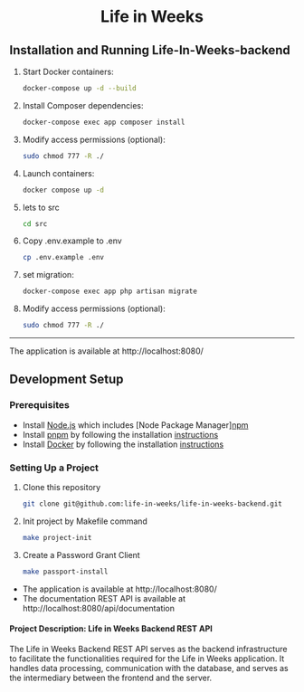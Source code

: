 <h1 align="center">Life in Weeks</h1>

## Installation and Running Life-In-Weeks-backend

1. Start Docker containers:

    ```bash
    docker-compose up -d --build
    ```

2. Install Composer dependencies:

    ```bash
    docker-compose exec app composer install
    ```

3. Modify access permissions (optional):

    ```bash
    sudo chmod 777 -R ./
    ```

4. Launch containers:

    ```bash
    docker compose up -d
    ```

5. lets to src

    ```bash
    cd src
    ```

6. Copy .env.example to .env

    ```bash
    cp .env.example .env
    ```

7. set migration:

    ```bash
    docker-compose exec app php artisan migrate
    ```

8. Modify access permissions (optional):

    ```bash
    sudo chmod 777 -R ./
    ```

---

The application is available at http://localhost:8080/

## Development Setup

### Prerequisites

- Install [Node.js](https://nodejs.org/en) which includes [Node Package Manager][npm](https://docs.npmjs.com/getting-started)
- Install [pnpm](https://pnpm.io/) by following the installation [instructions](https://pnpm.io/installation)
- Install [Docker](https://www.docker.com/) by following the installation [instructions](https://www.docker.com/get-started/)

### Setting Up a Project

1. Clone this repository

    ```bash
    git clone git@github.com:life-in-weeks/life-in-weeks-backend.git
    ```
   
2. Init project by Makefile command

    ```bash
    make project-init
    ```
   
3. Create a Password Grant Client

    ```bash
    make passport-install
    ```

- The application is available at http://localhost:8080/
- The documentation REST API is available at http://localhost:8080/api/documentation


#### Project Description: Life in Weeks Backend REST API

The Life in Weeks Backend REST API serves as the backend infrastructure
to facilitate the functionalities required for the Life in Weeks application.
It handles data processing, communication with the database, and serves
as the intermediary between the frontend and the server.

